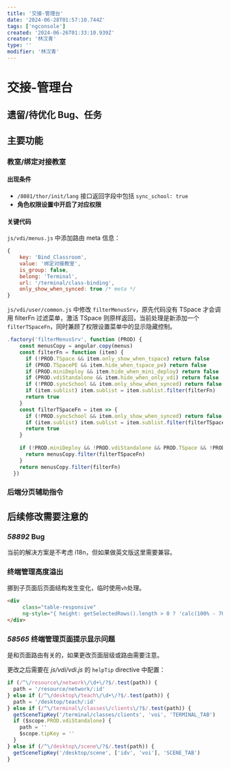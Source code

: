 ```yaml
---
title: '交接-管理台'
date: '2024-06-28T01:57:10.744Z'
tags: ['ngconsole']
created: '2024-06-26T01:33:10.939Z'
creator: '林汉青'
type: ''
modifier: '林汉青'
---
```


<!-- Exported from TiddlyWiki at 09:57, 28th 六月 2024 -->

# 交接-管理台

## 遗留/待优化 Bug、任务

## 主要功能

### 教室/绑定对接教室

#### 出现条件

* `/8081/thor/init/lang` 接口返回字段中包括 `sync_school: true`
* **角色权限设置中开启了对应权限**

#### 关键代码

`js/vdi/menus.js` 中添加路由 meta 信息：

```js
{
	key: 'Bind_Classroom',
	value: '绑定对接教室',
	is_group: false,
	belong: 'Terminal',
	url: '/terminal/class-binding',
	only_show_when_synced: true /* meta */
}
```

`js/vdi/user/common.js` 中修改 `filterMenusSrv`，原先代码没有 TSpace 才会调用 filterFn 过滤菜单，激活 TSpace 则原样返回，当前处理是新添加一个 `filterTSpaceFn`，同时兼顾了权限设置菜单中的显示隐藏控制。

```js
.factory('filterMenusSrv', function (PROD) {
    const menusCopy = angular.copy(menus)
    const filterFn = function (item) {
      if (!PROD.TSpace && item.only_show_when_tspace) return false
      if (PROD.TSpacePE && item.hide_when_tspace_pe) return false
      if (PROD.miniDeploy && item.hide_when_mini_deploy) return false
      if (PROD.vdiStandalone && item.hide_when_only_vdi) return false
      if (!PROD.syncSchool && item.only_show_when_synced) return false /**/
      if (item.sublist) item.sublist = item.sublist.filter(filterFn)
      return true
    }
    const filterTSpaceFn = item => {
      if (!PROD.syncSchool && item.only_show_when_synced) return false /**/
      if (item.sublist) item.sublist = item.sublist.filter(filterTSpaceFn)
      return true
    }
	
    if (!PROD.miniDeploy && !PROD.vdiStandalone && PROD.TSpace && !PROD.TSpacePE) {
      return menusCopy.filter(filterTSpaceFn)
    }
    return menusCopy.filter(filterFn)
  })
```

### 后端分页辅助指令

## 后续修改需要注意的

### *58892* Bug

当前的解决方案是不考虑 i18n，但如果做英文版这里需要兼容。

### 终端管理高度溢出

挪到子页面后页面结构发生变化，临时使用`vh`处理。

```html
<div
	 class="table-responsive"
	 ng-style="{ height: getSelectedRows().length > 0 ? 'calc(100% - 70px)' : 'calc(100vh - 244px)' }">
</div>
```

### *58565* 终端管理页面提示显示问题

是和页面路由有关的，如果更改页面层级或路由需要注意。

更改之后需要在 *js/vdi/vdi.js* 的 `helpTip` directive 中配置：

```js
if (/^\/resource\/network\/\d+\/?$/.test(path)) {
  path = '/resource/network/:id'
} else if (/^\/desktop\/teach\/\d+\/?$/.test(path)) {
  path = '/desktop/teach/:id'
} else if (/^\/terminal\/classes\/clients\/?$/.test(path)) {
  getSceneTipKey('/terminal/classes/clients', 'voi', 'TERMINAL_TAB')
  if ($scope.PROD.vdiStandalone) {
	path = ''
	$scope.tipKey = ''
  }
} else if (/^\/desktop\/scene\/?$/.test(path)) {
  getSceneTipKey('/desktop/scene', ['idv', 'voi'], 'SCENE_TAB')
}
```